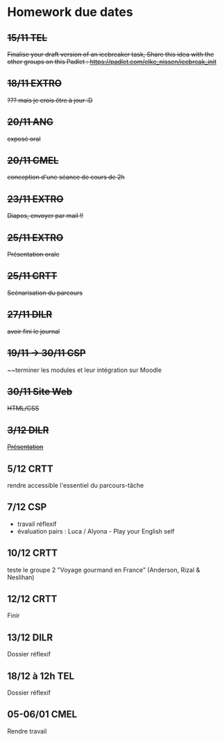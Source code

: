 # Homework due dates

## ~~15/11 TEL~~
~~Finalise your draft version of an icebreaker task, Share this idea with the other groups on this Padlet : https://padlet.com/elke_nissen/icebreak_init~~


## ~~18/11 EXTRO~~
~~??? mais je crois être à jour :D~~


## ~~20/11 ANG~~
~~exposé oral~~

## ~~20/11 CMEL~~
~~conception d'une séance de cours de 2h~~


## ~~23/11 EXTRO~~
~~Diapos, envoyer par mail !!~~



## ~~25/11 EXTRO~~
~~Présentation orale~~



## ~~25/11 CRTT~~
~~Scénarisation du parcours~~


## ~~27/11 DILR~~
~~avoir fini le journal~~



## ~~19/11 -> 30/11 CSP~~
~~terminer les modules et leur intégration sur Moodle

## ~~30/11 Site Web~~
~~HTML/CSS~~

## ~~3/12 DILR~~
[~~Présentation~~](https://www.canva.com/design/DAGXkos7FJ8/oESZbRezrq-qB4jAWlChbg/edit)


## 5/12 CRTT
rendre accessible l'essentiel du parcours-tâche


## 7/12	CSP
- travail réflexif
- évaluation pairs : Luca / Alyona - Play your English self

## 10/12 CRTT
teste le groupe 2 "Voyage gourmand en France" (Anderson, Rizal & Neslihan)

## 12/12 CRTT
Finir


## 13/12 DILR
Dossier réflexif

## 18/12 à 12h TEL
Dossier réflexif

## 05-06/01 CMEL
Rendre travail
